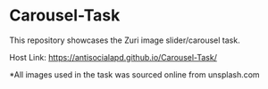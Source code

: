 # Carousel-Task

This repository showcases the Zuri image slider/carousel task.

Host Link: https://antisocialapd.github.io/Carousel-Task/

*All images used in the task was sourced online from unsplash.com

